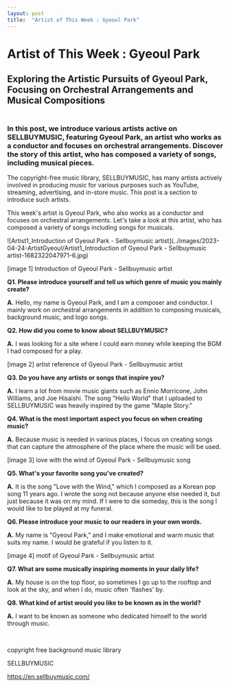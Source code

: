 ```yaml
---
layout: post
title:  "Artist of This Week : Gyeoul Park"
---
```

<h1>Artist of This Week : Gyeoul Park</h1>
<h2>Exploring the Artistic Pursuits of Gyeoul Park, Focusing on Orchestral Arrangements and Musical Compositions</h2>
<h3><br />
In this post, we introduce various artists active on SELLBUYMUSIC, featuring Gyeoul Park, an artist who works as a conductor and focuses on orchestral arrangements. Discover the story of this artist, who has composed a variety of songs, including musical pieces.</h3>
<p>The copyright-free music library, SELLBUYMUSIC, has many artists actively involved in producing music for various purposes such as YouTube, streaming, advertising, and in-store music. This post is a section to introduce such artists.</p>
<p>This week's artist is Gyeoul Park, who also works as a conductor and focuses on orchestral arrangements. Let's take a look at this artist, who has composed a variety of songs including songs for musicals.</p>

![Artist1_Introduction of Gyeoul Park - Sellbuymusic artist](../images/2023-04-24-ArtistGyeoul/Artist1_Introduction of Gyeoul Park - Sellbuymusic artist-1682322047971-6.jpg)

<p>[image 1] Introduction of Gyeoul Park - Sellbuymusic artist</p>
<p><strong>Q1. Please introduce yourself and tell us which genre of music you mainly create?</strong></p>
<p><strong>A.</strong> Hello, my name is Gyeoul Park, and I am a composer and conductor. I mainly work on orchestral arrangements in addition to composing musicals, background music, and logo songs.</p>
<p><strong>Q2. How did you come to know about SELLBUYMUSIC?</strong></p>
<p><strong>A.</strong> I was looking for a site where I could earn money while keeping the BGM I had composed for a play.</p>



<p>[image 2] artist reference of Gyeoul Park - Sellbuymusic artist</p>
<p><strong>Q3. Do you have any artists or songs that inspire you?</strong></p>
<p><strong>A.</strong> I learn a lot from movie music giants such as Ennio Morricone, John Williams, and Joe Hisaishi. The song "Hello World" that I uploaded to SELLBUYMUSIC was heavily inspired by the game "Maple Story."</p>
<p><strong>Q4. What is the most important aspect you focus on when creating music?</strong></p>
<p><strong>A.</strong> Because music is needed in various places, I focus on creating songs that can capture the atmosphere of the place where the music will be used.</p>



<p>[image 3] love with the wind of Gyeoul Park - Sellbuymusic song</p>
<p><strong>Q5. What's your favorite song you've created?</strong></p>
<p><strong>A.</strong> It is the song "Love with the Wind," which I composed as a Korean pop song 11 years ago. I wrote the song not because anyone else needed it, but just because it was on my mind. If I were to die someday, this is the song I would like to be played at my funeral.</p>
<p><strong>Q6. Please introduce your music to our readers in your own words.</strong></p>
<p><strong>A.</strong> My name is "Gyeoul Park," and I make emotional and warm music that suits my name. I would be grateful if you listen to it.</p>



<p>[image 4] motif of Gyeoul Park - Sellbuymusic artist</p>
<p><strong>Q7. What are some musically inspiring moments in your daily life?</strong></p>
<p><strong>A.</strong> My house is on the top floor, so sometimes I go up to the rooftop and look at the sky, and when I do, music often 'flashes' by.</p>
<p><strong>Q8. What kind of artist would you like to be known as in the world?</strong></p>
<p><strong>A.</strong> I want to be known as someone who dedicated himself to the world through music.</p>
<p> </p>
<p>copyright free background music library</p>
<p>SELLBUYMUSIC</p>
<p><a class="notion-link-token notion-focusable-token notion-enable-hover" tabindex="0" href="https://en.sellbuymusic.com/" rel="noopener noreferrer" data-token-index="1"><span class="link-annotation-unknown-block-id-38871349">https://en.sellbuymusic.com/</span></a></p>